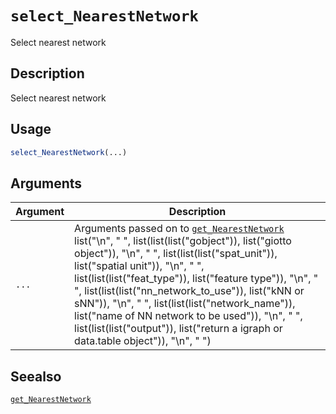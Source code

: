 # `select_NearestNetwork`

Select nearest network


## Description

Select nearest network


## Usage

```r
select_NearestNetwork(...)
```


## Arguments

Argument      |Description
------------- |----------------
`...`     |      Arguments passed on to [`get_NearestNetwork`](#getnearestnetwork)   list("\n", "    ", list(list(list("gobject")), list("giotto object")), "\n", "    ", list(list(list("spat_unit")), list("spatial unit")), "\n", "    ", list(list(list("feat_type")), list("feature type")), "\n", "    ", list(list(list("nn_network_to_use")), list("kNN or sNN")), "\n", "    ", list(list(list("network_name")), list("name of NN network to be used")), "\n", "    ", list(list(list("output")), list("return a igraph or data.table object")), "\n", "  ")


## Seealso

[`get_NearestNetwork`](#getnearestnetwork)


